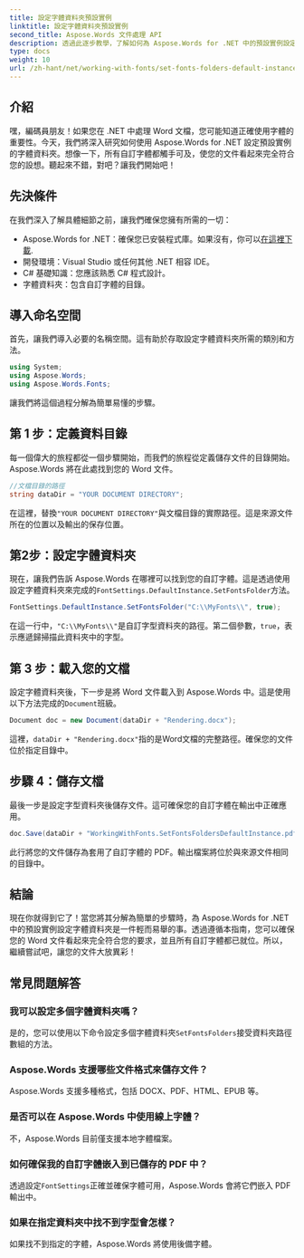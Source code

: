 ```yaml
---
title: 設定字體資料夾預設實例
linktitle: 設定字體資料夾預設實例
second_title: Aspose.Words 文件處理 API
description: 透過此逐步教學，了解如何為 Aspose.Words for .NET 中的預設實例設定字型資料夾。輕鬆自訂您的 Word 文件。
type: docs
weight: 10
url: /zh-hant/net/working-with-fonts/set-fonts-folders-default-instance/
---
```

## 介紹

嘿，編碼員朋友！如果您在 .NET 中處理 Word 文檔，您可能知道正確使用字體的重要性。今天，我們將深入研究如何使用 Aspose.Words for .NET 設定預設實例的字體資料夾。想像一下，所有自訂字體都觸手可及，使您的文件看起來完全符合您的設想。聽起來不錯，對吧？讓我們開始吧！

## 先決條件

在我們深入了解具體細節之前，讓我們確保您擁有所需的一切：
-  Aspose.Words for .NET：確保您已安裝程式庫。如果沒有，你可以[在這裡下載](https://releases.aspose.com/words/net/).
- 開發環境：Visual Studio 或任何其他 .NET 相容 IDE。
- C# 基礎知識：您應該熟悉 C# 程式設計。
- 字體資料夾：包含自訂字體的目錄。

## 導入命名空間

首先，讓我們導入必要的名稱空間。這有助於存取設定字體資料夾所需的類別和方法。

```csharp
using System;
using Aspose.Words;
using Aspose.Words.Fonts;
```

讓我們將這個過程分解為簡單易懂的步驟。

## 第 1 步：定義資料目錄

每一個偉大的旅程都從一個步驟開始，而我們的旅程從定義儲存文件的目錄開始。 Aspose.Words 將在此處找到您的 Word 文件。

```csharp
//文檔目錄的路徑
string dataDir = "YOUR DOCUMENT DIRECTORY";
```

在這裡，替換`"YOUR DOCUMENT DIRECTORY"`與文檔目錄的實際路徑。這是來源文件所在的位置以及輸出的保存位置。

## 第2步：設定字體資料夾

現在，讓我們告訴 Aspose.Words 在哪裡可以找到您的自訂字體。這是透過使用設定字體資料夾來完成的`FontSettings.DefaultInstance.SetFontsFolder`方法。

```csharp
FontSettings.DefaultInstance.SetFontsFolder("C:\\MyFonts\\", true);
```

在這一行中，`"C:\\MyFonts\\"`是自訂字型資料夾的路徑。第二個參數，`true`，表示應遞歸掃描此資料夾中的字型。

## 第 3 步：載入您的文檔

設定字體資料夾後，下一步是將 Word 文件載入到 Aspose.Words 中。這是使用以下方法完成的`Document`班級。

```csharp
Document doc = new Document(dataDir + "Rendering.docx");
```

這裡，`dataDir + "Rendering.docx"`指的是Word文檔的完整路徑。確保您的文件位於指定目錄中。

## 步驟 4：儲存文檔

最後一步是設定字型資料夾後儲存文件。這可確保您的自訂字體在輸出中正確應用。

```csharp
doc.Save(dataDir + "WorkingWithFonts.SetFontsFoldersDefaultInstance.pdf");
```

此行將您的文件儲存為套用了自訂字體的 PDF。輸出檔案將位於與來源文件相同的目錄中。

## 結論

現在你就得到它了！當您將其分解為簡單的步驟時，為 Aspose.Words for .NET 中的預設實例設定字體資料夾是一件輕而易舉的事。透過遵循本指南，您可以確保您的 Word 文件看起來完全符合您的要求，並且所有自訂字體都已就位。所以，繼續嘗試吧，讓您的文件大放異彩！

## 常見問題解答

### 我可以設定多個字體資料夾嗎？
是的，您可以使用以下命令設定多個字體資料夾`SetFontsFolders`接受資料夾路徑數組的方法。

### Aspose.Words 支援哪些文件格式來儲存文件？
Aspose.Words 支援多種格式，包括 DOCX、PDF、HTML、EPUB 等。

### 是否可以在 Aspose.Words 中使用線上字體？
不，Aspose.Words 目前僅支援本地字體檔案。

### 如何確保我的自訂字體嵌入到已儲存的 PDF 中？
透過設定`FontSettings`正確並確保字體可用，Aspose.Words 會將它們嵌入 PDF 輸出中。

### 如果在指定資料夾中找不到字型會怎樣？
如果找不到指定的字體，Aspose.Words 將使用後備字體。